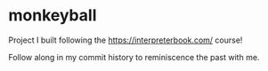 # monkeyball

Project I built following the https://interpreterbook.com/ course!

Follow along in my commit history to reminiscence the past with me.

